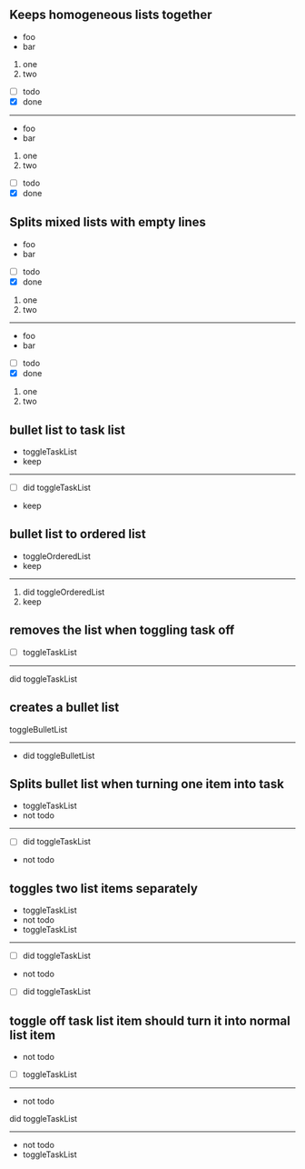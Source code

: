 ## Keeps homogeneous lists together 

* foo
* bar

1. one
2. two

* [ ] todo
* [x] done

---

* foo
* bar

1. one
2. two

* [ ] todo
* [x] done

## Splits mixed lists with empty lines

* foo
* bar
* [ ] todo
* [x] done
1. one
2. two

---

* foo
* bar

* [ ] todo
* [x] done

1. one
2. two

## bullet list to task list

* toggleTaskList
* keep

---

- [ ] did toggleTaskList

* keep

## bullet list to ordered list

* toggleOrderedList
* keep

---

1. did toggleOrderedList
2. keep


## removes the list when toggling task off

* [ ] toggleTaskList

---

did toggleTaskList

## creates a bullet list

toggleBulletList

---

- did toggleBulletList

## Splits bullet list when turning one item into task

* toggleTaskList
* not todo

---

- [ ] did toggleTaskList

* not todo

## toggles two list items separately

* toggleTaskList
* not todo
* toggleTaskList

---

- [ ] did toggleTaskList

* not todo

- [ ] did toggleTaskList

## toggle off task list item should turn it into normal list item

* not todo
* [ ] toggleTaskList

---

* not todo

did toggleTaskList

---

* not todo
* toggleTaskList

